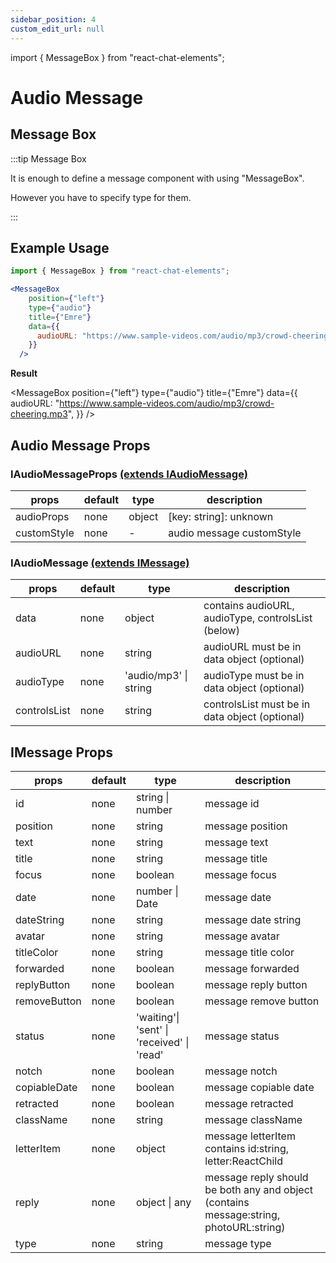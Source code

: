 ```yaml
---
sidebar_position: 4
custom_edit_url: null
---
```

import { MessageBox } from "react-chat-elements";

# Audio Message

## Message Box

:::tip Message Box

It is enough to define a message component with using "MessageBox".

However you have to specify type for them.

:::

<div style={{ color:"black", margin:"50px 0px"}}>
  <MessageBox
    position={"left"}
    type={"audio"}
    title={"Esra"}
    data={{
        audioURL: "https://www.sample-videos.com/audio/mp3/wave.mp3",
    }}
  />
</div>

## Example Usage

```jsx
import { MessageBox } from "react-chat-elements";

<MessageBox
    position={"left"}
    type={"audio"}
    title={"Emre"}
    data={{
      audioURL: "https://www.sample-videos.com/audio/mp3/crowd-cheering.mp3",
    }}
  />
```

**Result**

<MessageBox
    position={"left"}
    type={"audio"}
    title={"Emre"}
    data={{
        audioURL: "https://www.sample-videos.com/audio/mp3/crowd-cheering.mp3",
    }}
  />


## Audio Message Props

### IAudioMessageProps [(extends IAudioMessage)](/docs/message-types/audio-message#iaudiomessage-extends-imessage)

| props       | default | type   | description               |
|-------------|---------|--------|---------------------------|
| audioProps  | none    | object | [key: string]: unknown    |
| customStyle | none    | -      | audio message customStyle |

### IAudioMessage [(extends IMessage)](/docs/message-types/audio-message#imessage-props)

| props        | default | type                  | description                                        |
|--------------|---------|-----------------------|----------------------------------------------------|
| data         | none    | object                | contains audioURL, audioType, controlsList (below) |
| audioURL     | none    | string                | audioURL must be in data object (optional)         |
| audioType    | none    | 'audio/mp3' \| string | audioType must be in data object (optional)        |
| controlsList | none    | string                | controlsList must be in data object (optional)     |

## IMessage Props

| props        | default | type                                       | description                                                                            |
|--------------|---------|--------------------------------------------|----------------------------------------------------------------------------------------|
| id           | none    | string \| number                           | message id                                                                             |
| position     | none    | string                                     | message position                                                                       |
| text         | none    | string                                     | message text                                                                           |
| title        | none    | string                                     | message title                                                                          |
| focus        | none    | boolean                                    | message focus                                                                          |
| date         | none    | number \| Date                             | message date                                                                           |
| dateString   | none    | string                                     | message date string                                                                    |
| avatar       | none    | string                                     | message avatar                                                                         |
| titleColor   | none    | string                                     | message title color                                                                    |
| forwarded    | none    | boolean                                    | message forwarded                                                                      |
| replyButton  | none    | boolean                                    | message reply button                                                                   |
| removeButton | none    | boolean                                    | message remove button                                                                  |
| status       | none    | 'waiting'\| 'sent' \| 'received' \| 'read' | message status                                                                         |
| notch        | none    | boolean                                    | message notch                                                                          |
| copiableDate | none    | boolean                                    | message copiable date                                                                  |
| retracted    | none    | boolean                                    | message retracted                                                                      |
| className    | none    | string                                     | message className                                                                      |
| letterItem   | none    | object                                     | message letterItem contains id:string, letter:ReactChild                               |
| reply        | none    | object \| any                              | message reply should be both any and object (contains message:string, photoURL:string) |
| type         | none    | string                                     | message type                                                                           |